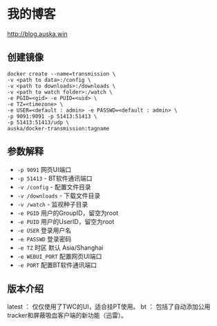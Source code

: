 # 我的博客
http://blog.auska.win

## 创建镜像

```
docker create --name=transmission \
-v <path to data>:/config \
-v <path to downloads>:/downloads \
-v <path to watch folder>:/watch \
-e PGID=<gid> -e PUID=<uid> \
-e TZ=<timezone> \
-e USER=<default : admin> -e PASSWD=<default : admin> \
-p 9091:9091 -p 51413:51413 \
-p 51413:51413/udp \
auska/docker-transmission:tagname
```

## 参数解释

* `-p 9091` 网页UI端口
* `-p 51413` - BT软件通讯端口
* `-v /config` - 配置文件目录
* `-v /downloads` - 下载文件目录
* `-v /watch` - 监视种子目录
* `-e PGID` 用户的GroupID，留空为root
* `-e PUID` 用户的UserID，留空为root
* `-e USER` 登录用户名
* `-e PASSWD` 登录密码
* `-e TZ` 时区 默认 Asia/Shanghai
* `-e WEBUI_PORT` 配置网页UI端口
* `-e PORT` 配置BT软件通讯端口

## 版本介绍

latest ： 仅仅使用了TWC的UI，适合挂PT使用。
bt     ： 包括了自动添加公用tracker和屏蔽吸血客户端的新功能（迅雷）。
